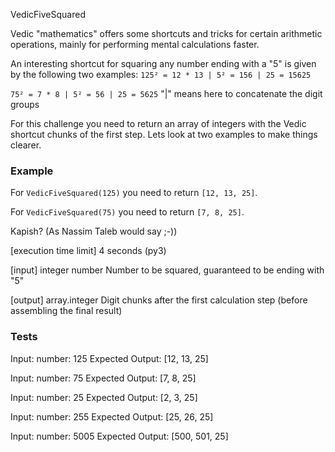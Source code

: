 VedicFiveSquared

Vedic "mathematics" offers some shortcuts and tricks for certain arithmetic operations, mainly for performing mental calculations faster.

An interesting shortcut for squaring any number ending with a "5" is given by the following two examples:
  `125² = 12 * 13 | 5² = 156 | 25 = 15625` 
  
  `75² = 7 * 8 | 5² = 56 | 25 = 5625`
"|" means here to concatenate the digit groups

For this challenge you need to return an array of integers with the Vedic shortcut chunks of the first step. Lets look at two examples to make things clearer.

### Example

For `VedicFiveSquared(125)` you need to return `[12, 13, 25]`.

For `VedicFiveSquared(75)` you need to return `[7, 8, 25]`.

Kapish? (As Nassim Taleb would say ;-))

[execution time limit] 4 seconds (py3)

[input] integer number
Number to be squared, guaranteed to be ending with "5"

[output] array.integer
Digit chunks after the first calculation step (before assembling the final result)

### Tests
Input:
number: 125
Expected Output:
[12, 13, 25]

Input:
number: 75
Expected Output:
[7, 8, 25]

Input:
number: 25
Expected Output:
[2, 3, 25]

Input:
number: 255
Expected Output:
[25, 26, 25]

Input:
number: 5005
Expected Output:
[500, 501, 25]